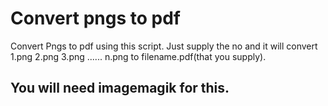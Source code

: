 # Convert pngs to pdf
Convert Pngs to pdf using this script. Just supply the no and it will convert 1.png 2.png 3.png ...... n.png to filename.pdf(that you supply).
## You will need imagemagik for this.

